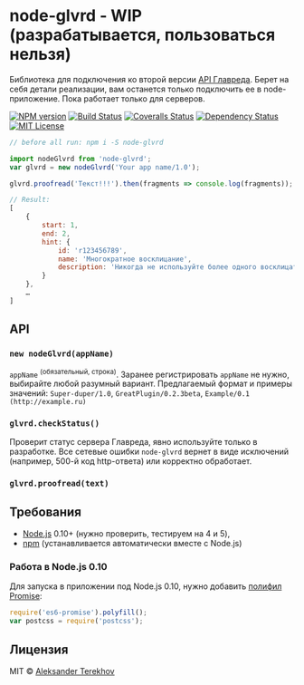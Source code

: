 # node-glvrd - WIP (разрабатывается, пользоваться нельзя)

Библиотека для подключения ко второй версии [API Главреда](https://glvrd.ru/api/). Берет на себя детали реализации, вам останется только подключить ее в node-приложение. Пока работает только для серверов.

[![NPM version][npm-image]][npm-url]
[![Build Status][travis-image]][travis-url]
[![Coveralls Status][coveralls-image]][coveralls-url]
[![Dependency Status][depstat-image]][depstat-url]
[![MIT License][license-image]][license-image]

```js
// before all run: npm i -S node-glvrd

import nodeGlvrd from 'node-glvrd';
var glvrd = new nodeGlvrd('Your app name/1.0');

glvrd.proofread('Текст!!!').then(fragments => console.log(fragments));

// Result:
[
    {
        start: 1,
        end: 2,
        hint: {
            id: 'r123456789',
            name: 'Многократное восклицание',
            description: 'Никогда не используйте более одного восклицательного знака подряд.'
        }
    },
    …
]
```

## API

### `new nodeGlvrd(appName)`

`appName` <sup>(обязательный, строка)</sup>. Заранее регистрировать `appName` не нужно, выбирайте любой разумный вариант. Предлагаемый формат и примеры значений: `Super-duper/1.0`, `GreatPlugin/0.2.3beta`, `Example/0.1 (http://example.ru)`

### `glvrd.checkStatus()`

Проверит статус сервера Главреда, явно используйте только в разработке. Все сетевые ошибки `node-glvrd` вернет в виде исключений (например, 500-й код http-ответа) или корректно обработает.
 
### `glvrd.proofread(text)`

## Требования

* [Node.js][node] 0.10+ (нужно проверить, тестируем на 4 и 5),
* [npm][npm] (устанавливается автоматически вместе с Node.js)

### Работа в Node.js 0.10

Для запуска в приложении под Node.js 0.10, нужно добавить [полифил Promise]:

```js
require('es6-promise').polyfill();
var postcss = require('postcss');
```

## Лицензия

MIT © [Aleksander Terekhov](http://terales.info)



[npm-url]: https://npmjs.org/package/node-glvrd
[npm-image]: https://img.shields.io/npm/v/node-glvrd.svg?style=flat-square

[travis-url]: https://travis-ci.org/terales/node-glvrd
[travis-image]: https://img.shields.io/travis/terales/node-glvrd.svg?style=flat-square

[coveralls-url]: https://coveralls.io/r/terales/node-glvrd
[coveralls-image]: https://img.shields.io/coveralls/terales/node-glvrd.svg?style=flat-square

[depstat-url]: https://david-dm.org/terales/node-glvrd
[depstat-image]: https://david-dm.org/terales/node-glvrd.svg?style=flat-square

[license-image]: https://img.shields.io/badge/license-MIT-blue.svg

[полифил Promise]: https://github.com/jakearchibald/es6-promise

[node]: https://nodejs.org/
[npm]: https://www.npmjs.com/

